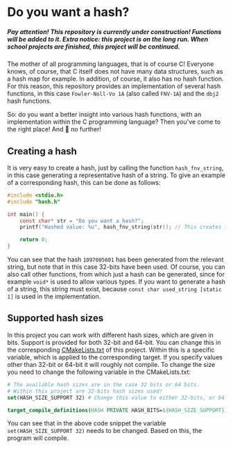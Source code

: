 # Do you want a hash?

##### Pay attention! This repository is currently under construction! Functions will be added to it. Extra notice: this project is on the long run. When school projects are finished, this project will be continued.

The mother of all programming languages, that is of course C! Everyone knows, of course, that C itself does not have many data structures, such as a hash map for example. In addition, of course, it also has no hash function. For this reason, this repository provides an implementation of several hash functions, in this case `Fowler-Noll-Vo 1A` (also called `FNV-1A`) and the `dbj2` hash functions.

So: do you want a better insight into various hash functions, with an implementation within the C programming language? Then you've come to the right place! And 👀 no further! 

## Creating a hash

It is very easy to create a hash, just by calling the function `hash_fnv_string`, in this case generating a representative hash of a string. To give an example of a corresponding hash, this can be done as follows:

```c
#include <stdio.h>
#include "hash.h"

int main() {
    const char* str = "Do you want a hash?";
    printf("Hashed value: %u", hash_fnv_string(str)); // This creates the hash, following FNV-1A, 1097005601 (using 32-bits). 

    return 0;
}
```

You can see that the hash `1097005601` has been generated from the relevant string, but note that in this case 32-bits have been used. Of course, you can also call other functions, from which just a hash can be generated, since for example `void*` is used to allow various types. If you want to generate a hash of a string, this string must exist, because `const char used_string [static 1]` is used in the implementation.

## Supported hash sizes

In this project you can work with different hash sizes, which are given in bits. Support is provided for both 32-bit and 64-bit. You can change this in the corresponding [CMakeLists.txt](CMakeLists.txt) of this project. Within this is a specific variable, which is applied to the corresponding target. If you specify values other than 32-bit or 64-bit it will roughly not compile. To change the size you need to change the following variable in the CMakeLists.txt:

```cmake
# The available hash sizes are in the case 32 bits or 64 bits.
# Within this project are 32-bits hash sizes used!
set(HASH_SIZE_SUPPORT 32) # Change this value to either 32-bits, or 64 bits!

target_compile_definitions(HASH PRIVATE HASH_BITS=${HASH_SIZE_SUPPORT})
```

You can see that in the above code snippet the variable `set(HASH_SIZE_SUPPORT 32)` needs to be changed. Based on this, the program will compile. 
